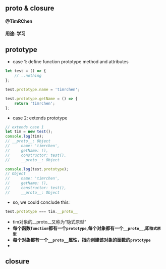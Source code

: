 ## proto & closure
#### @TimRChen
#### 用途: 学习

## prototype
*   case 1: define function prototype method and attributes
```js
let test = () => {
    // ..nothing
};

test.prototype.name = 'timrchen';

test.prototype.getName = () => {
    return 'timrchen';
};
```
*   case 2: extends prototype
```js
// extends case 1
let tim = new test();
console.log(tim);
// __proto__: Object
//     name: 'timrchen',
//     getName: (),
//     constructor: test(),
//     __proto__: Object

console.log(test.prototype);
// Object
//     name: 'timrchen',
//     getName: (),
//     constructor: test(),
//     __proto__: Object
```
*   so, we could conclude this:
```js
test.prototype === tim.__proto__
```
*   tim对象的__proto__又称为“隐式原型”
*   **每个函数`function`都有一个`prototype`,每个对象都有一个`__proto__`,即`隐式原型`**
*   **每个对象都有一个`__proto__`属性，指向创建该对象的函数的`prototype`**
*   

## closure
